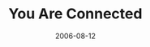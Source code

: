 ---
layout: message
category: message
series: "Hard Wired"
title: "You Are Connected"
date: 2006-08-12
message_id: 56
---